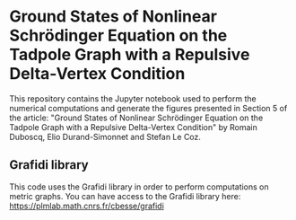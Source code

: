 # Ground States of Nonlinear Schrödinger Equation on the Tadpole Graph with a Repulsive Delta-Vertex Condition

This repository contains the Jupyter notebook used to perform the numerical computations and generate the figures presented in Section 5 of the article: "Ground States of Nonlinear Schrödinger Equation on the Tadpole Graph with a Repulsive Delta-Vertex Condition" by Romain Duboscq, Elio Durand-Simonnet and Stefan Le Coz.

## Grafidi library

This code uses the Grafidi library in order to perform computations on metric graphs. You can have access to the Grafidi library here:
https://plmlab.math.cnrs.fr/cbesse/grafidi
